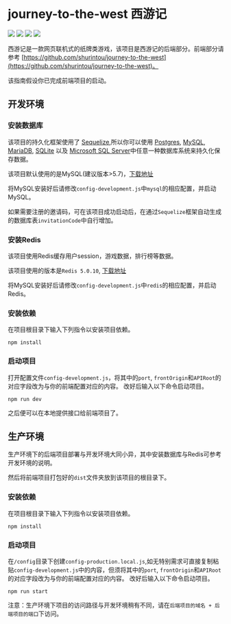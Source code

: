 # journey-to-the-west 西游记

[![](https://img.shields.io/badge/Express-4.17-blue)](https://expressjs.com/zh-cn/)
[![](https://img.shields.io/badge/Sequelize-6.5-ff99b4)](https://github.com/sequelize/sequelize)
[![](https://img.shields.io/badge/Redis-3.0-red)](https://www.npmjs.com/package/redis)
[![](https://img.shields.io/badge/ws-7.4-orange)](https://github.com/websockets/ws)


西游记是一款网页联机式的纸牌类游戏，该项目是西游记的后端部分。前端部分请参考 [https://github.com/shurintou/journey-to-the-west](https://github.com/shurintou/journey-to-the-west)。

该指南假设你已完成前端项目的启动。

## 开发环境

### 安装数据库
该项目的持久化框架使用了 [Sequelize]((https://github.com/sequelize/sequelize)),所以你可以使用 [Postgres](https://en.wikipedia.org/wiki/PostgreSQL), [MySQL](https://en.wikipedia.org/wiki/MySQL), [MariaDB](https://en.wikipedia.org/wiki/MariaDB), [SQLite](https://en.wikipedia.org/wiki/SQLite) 以及 [Microsoft SQL Server](https://en.wikipedia.org/wiki/Microsoft_SQL_Server)中任意一种数据库系统来持久化保存数据。

该项目默认使用的是MySQL(建议版本>5.7)，[下载地址](https://dev.mysql.com/downloads/)

将MySQL安装好后请修改`config-development.js`中`mysql`的相应配置，并启动MySQL。

如果需要注册的邀请码，可在该项目成功启动后，在通过`Sequelize`框架自动生成的数据库表`invitationCode`中自行增加。


### 安装Redis
该项目使用Redis缓存用户session，游戏数据，排行榜等数据。

该项目使用的版本是`Redis 5.0.10`, [下载地址](https://redis.io/download/)

将MySQL安装好后请修改`config-development.js`中`redis`的相应配置，并启动Redis。


### 安装依赖
在项目根目录下输入下列指令以安装项目依赖。

```
npm install
```


### 启动项目
打开配置文件`config-development.js`，将其中的`port`, `frontOrigin`和`APIRoot`的对应字段改为与你的前端配置对应的内容。
改好后输入以下命令启动项目。
```
npm run dev
```

之后便可以在本地提供接口给前端项目了。


## 生产环境

生产环境下的后端项目部署与开发环境大同小异，其中安装数据库与Redis可参考开发环境的说明。


然后将前端项目打包好的`dist`文件夹放到该项目的根目录下。

### 安装依赖
在项目根目录下输入下列指令以安装项目依赖。

```
npm install
```

### 启动项目
在`/config`目录下创建`config-production.local.js`,如无特别需求可直接复制粘贴`config-development.js`中的内容，但须将其中的`port`, `frontOrigin`和`APIRoot`的对应字段改为与你的前端配置对应的内容。
改好后输入以下命令启动项目。
```
npm run start
```

注意：生产环境下项目的访问路径与开发环境稍有不同，请在`后端项目的域名 + 后端项目的端口`下访问。

